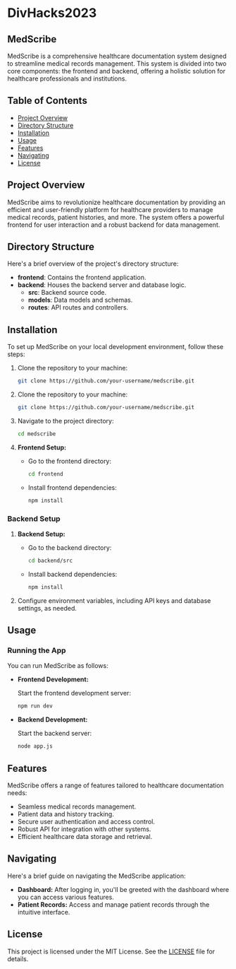 # DivHacks2023
## MedScribe

MedScribe is a comprehensive healthcare documentation system designed to streamline medical records management. This system is divided into two core components: the frontend and backend, offering a holistic solution for healthcare professionals and institutions.

## Table of Contents

- [Project Overview](#project-overview)
- [Directory Structure](#directory-structure)
- [Installation](#installation)
- [Usage](#usage)
- [Features](#features)
- [Navigating](#navigating)
- [License](#license)

## Project Overview

MedScribe aims to revolutionize healthcare documentation by providing an efficient and user-friendly platform for healthcare providers to manage medical records, patient histories, and more. The system offers a powerful frontend for user interaction and a robust backend for data management.

## Directory Structure

Here's a brief overview of the project's directory structure:

- **frontend**: Contains the frontend application.
- **backend**: Houses the backend server and database logic.
  - **src**: Backend source code.
  - **models**: Data models and schemas.
  - **routes**: API routes and controllers.

## Installation

To set up MedScribe on your local development environment, follow these steps:

1. Clone the repository to your machine:

   ```bash
   git clone https://github.com/your-username/medscribe.git
1. Clone the repository to your machine:

    ```bash
    git clone https://github.com/your-username/medscribe.git
    ```

2. Navigate to the project directory:

    ```bash
    cd medscribe
    ```

3. **Frontend Setup:**

    - Go to the frontend directory:

        ```bash
        cd frontend
        ```

    - Install frontend dependencies:

        ```bash
        npm install
        ```

### Backend Setup

1. **Backend Setup:**

    - Go to the backend directory:

        ```bash
        cd backend/src
        ```

    - Install backend dependencies:

        ```bash
        npm install
        ```

2. Configure environment variables, including API keys and database settings, as needed.

## Usage

### Running the App

You can run MedScribe as follows:

- **Frontend Development:**

    Start the frontend development server:

    ```bash
    npm run dev
    ```

- **Backend Development:**

    Start the backend server:

    ```bash
    node app.js
    ```

## Features

MedScribe offers a range of features tailored to healthcare documentation needs:

- Seamless medical records management.
- Patient data and history tracking.
- Secure user authentication and access control.
- Robust API for integration with other systems.
- Efficient healthcare data storage and retrieval.

## Navigating

Here's a brief guide on navigating the MedScribe application:

- **Dashboard:** After logging in, you'll be greeted with the dashboard where you can access various features.
- **Patient Records:** Access and manage patient records through the intuitive interface.

## License

This project is licensed under the MIT License. See the [LICENSE](LICENSE) file for details.